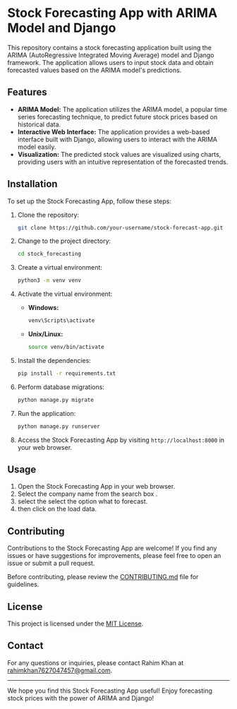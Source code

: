 # Stock Forecasting App with ARIMA Model and Django

This repository contains a stock forecasting application built using the ARIMA (AutoRegressive Integrated Moving Average) model and Django framework. The application allows users to input stock data and obtain forecasted values based on the ARIMA model's predictions.

## Features

- **ARIMA Model:** The application utilizes the ARIMA model, a popular time series forecasting technique, to predict future stock prices based on historical data.
- **Interactive Web Interface:** The application provides a web-based interface built with Django, allowing users to interact with the ARIMA model easily.
- **Visualization:** The predicted stock values are visualized using charts, providing users with an intuitive representation of the forecasted trends.

## Installation

To set up the Stock Forecasting App, follow these steps:

1. Clone the repository:

   ```bash
   git clone https://github.com/your-username/stock-forecast-app.git
   ```

2. Change to the project directory:

   ```bash
   cd stock_forecasting
   ```

3. Create a virtual environment:

   ```bash
   python3 -m venv venv
   ```

4. Activate the virtual environment:

   - **Windows:**

     ```bash
     venv\Scripts\activate
     ```

   - **Unix/Linux:**

     ```bash
     source venv/bin/activate
     ```

5. Install the dependencies:

   ```bash
   pip install -r requirements.txt
   ```

6. Perform database migrations:

   ```bash
   python manage.py migrate
   ```

7. Run the application:

   ```bash
   python manage.py runserver
   ```

8. Access the Stock Forecasting App by visiting `http://localhost:8000` in your web browser.

## Usage

1. Open the Stock Forecasting App in your web browser.
2. Select the company name from the search box .
3. select the select the option what to forecast.
4. then click on the load data.

## Contributing

Contributions to the Stock Forecasting App are welcome! If you find any issues or have suggestions for improvements, please feel free to open an issue or submit a pull request.

Before contributing, please review the [CONTRIBUTING.md](CONTRIBUTING.md) file for guidelines.

## License

This project is licensed under the [MIT License](LICENSE).

## Contact

For any questions or inquiries, please contact Rahim Khan at rahimkhan7627047457@gmail.com.

---

We hope you find this Stock Forecasting App useful! Enjoy forecasting stock prices with the power of ARIMA and Django!
